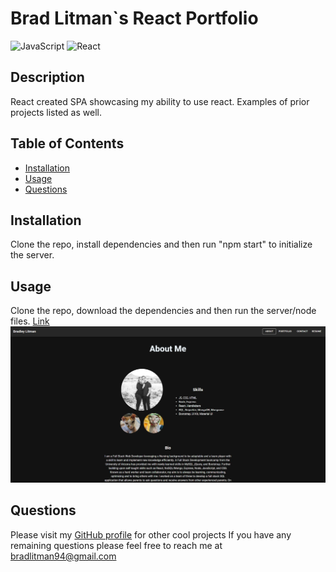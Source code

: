 # Brad Litman`s React Portfolio
![JavaScript](https://img.shields.io/badge/JavaScript-F7DF1E?style=for-the-badge&logo=javascript&logoColor=black) ![React](https://img.shields.io/badge/React-20232A?style=for-the-badge&logo=react&logoColor=61DAFB)

## Description
React created SPA showcasing my ability to use react. Examples of prior projects listed as well. 

## Table of Contents
* [Installation](#installation)
* [Usage](#usage)
* [Questions](#questions)


## Installation
Clone the repo, install dependencies and then run "npm start" to initialize the server. 

## Usage
Clone the repo, download the dependencies and then run the server/node files.
[Link](https://blitman12.github.io/react-portfolio/)
![screenshot](screenshot.JPG)


## Questions
Please visit my [GitHub profile](https://github.com/blitman12) for other cool projects
If you have any remaining questions please feel free to reach me at bradlitman94@gmail.com
